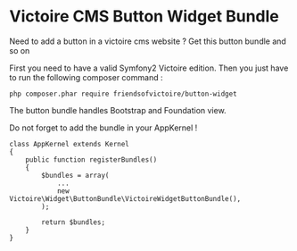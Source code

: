 Victoire CMS Button Widget Bundle
============

Need to add a button in a victoire cms website ?
Get this button bundle and so on

First you need to have a valid Symfony2 Victoire edition.
Then you just have to run the following composer command :

    php composer.phar require friendsofvictoire/button-widget

The button bundle handles Bootstrap and Foundation view.


Do not forget to add the bundle in your AppKernel !

    class AppKernel extends Kernel
    {
        public function registerBundles()
        {
            $bundles = array(
                ...
                new Victoire\Widget\ButtonBundle\VictoireWidgetButtonBundle(),
            );

            return $bundles;
        }
    }
